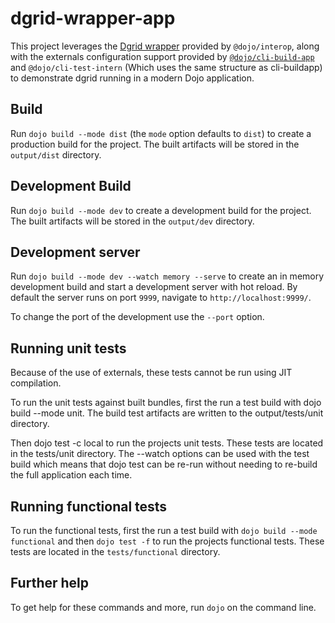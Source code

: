# dgrid-wrapper-app

This project leverages the [Dgrid wrapper](https://github.com/dojo/interop/tree/master/src/dgrid) provided by
`@dojo/interop`, along with the externals configuration support provided by [`@dojo/cli-build-app`]() and
`@dojo/cli-test-intern` (Which uses the same structure as cli-buildapp) to demonstrate dgrid running
in a modern Dojo application.

## Build

Run `dojo build --mode dist` (the `mode` option defaults to `dist`) to create a production build for the project. The built artifacts will be stored in the `output/dist` directory.

## Development Build

Run `dojo build --mode dev` to create a development build for the project. The built artifacts will be stored in the `output/dev` directory.

## Development server

Run `dojo build --mode dev --watch memory --serve` to create an in memory development build and start a development server with hot reload. By default the server runs on port `9999`, navigate to `http://localhost:9999/`.

To change the port of the development use the `--port` option.

## Running unit tests

Because of the use of externals, these tests cannot be run using JIT compilation.

To run the unit tests against built bundles, first the run a test build with dojo build --mode unit. The build test artifacts are written to the output/tests/unit directory.

Then dojo test -c local to run the projects unit tests. These tests are located in the tests/unit directory. The --watch options can be used with the test build which means that dojo test can be re-run without needing to re-build the full application each time.

## Running functional tests

To run the functional tests, first the run a test build with `dojo build --mode functional` and then `dojo test -f` to run the projects functional tests. These tests are located in the `tests/functional` directory.

## Further help

To get help for these commands and more, run `dojo` on the command line.
